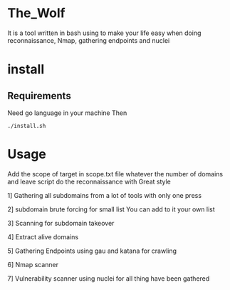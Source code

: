 # The_Wolf

It is a tool written in bash using to make your life easy when doing reconnaissance, Nmap, gathering endpoints and nuclei  

# install

## Requirements 

Need go language in your machine Then

```
./install.sh
```

# Usage

Add the scope of target in scope.txt file whatever the number of domains and leave script do the reconnaissance with Great style    

1] Gathering all subdomains from a lot of tools with only one press  

2] subdomain brute forcing for small list You can add to it your own list 

3] Scanning for subdomain takeover  

4] Extract alive domains  

5] Gathering Endpoints using gau and katana for crawling

6] Nmap scanner 

7] Vulnerability scanner using nuclei for all thing have been gathered

